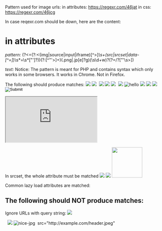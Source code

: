 Pattern used for image urls:
    in attributes: https://regexr.com/46jat
    in css:        https://regexr.com/46jcg

In case reqexr.com should be down, here are the content:


# in attributes

*pattern:*
(?<=(?:<(img|source|input|iframe)[^>]*\s+(src|srcset|data-[^=]*)\s*=\s*[\"\']?))(?:[^\"\'>]+)(\.png|\.jp[e]?g)(\s\d+w)?(?=\/?[\"\'\s\>])

*text:*
Notice: The pattern is meant for PHP and contains syntax which only works in some browsers. It works in Chrome. Not in Firefox.

The following should produce matches:
<img src="header.jpg">
<img src="/header.jpg">
<img src="http://example.com/header.jpeg" alt="">
<img src="http://example.com/header.jpg">
<img src="http://example.com/header.jpg"/>
<img src = "http://example.com/header.jpg">
<img src=http://example.com/header.jpg alt="">
<img src=http://example.com/header.jpg>
<img src=http://example.com/header.jpg alt="hello">
<img src=http://example.com/header.jpg />
<img src=http://example.com/header_.jpg/>
<picture><source src="http://example.com/header.jpg"><img src="http://example.com/header.jpg"></picture>
<input type="image" src="http://example.com/flamingo.jpg">
<iframe src="http://example.com/image.jpg"></iframe>



In srcset, the whole attribute must be matched
<img src="http://example.com/header.jpg" srcset="http://example.com/header.jpg 1000w">
<img src="http://example.com/header.jpg" srcset="http://example.com/header.jpg 1000w,http://example.com/header.jpg 1000w, http://example.com/header.jpg 2000w">
<img src="http://example.com/header.jpg" srcset="http://example.com/header-150x150.jpg 500w,http://example.com/header.jpg-300x300.jpg" sizes="(max-width: 480px) 100vw, (max-width: 900px) 33vw, 254px" alt="" width="100" height="100">

Common lazy load attributes are matched:
<img data-cvpsrc="http://example.com/header.jpg">
<img data-cvpset="http://example.com/header.jpg">
<img data-thumb="http://example.com/header.jpg">
<img data-bg-url="http://example.com/header.jpg">
<img data-large_image="http://example.com/header.jpg">
<img data-lazyload="http://example.com/header.jpg">
<img data-source-url="http://example.com/header.jpg">
<img data-srcsmall="http://example.com/header.jpg">
<img data-srclarge="http://example.com/header.jpg">
<img data-srcfull="http://example.com/header.jpg">
<img data-slide-img="http://example.com/header.jpg">
<img data-lazy-original="http://example.com/header.jpg">


The following should NOT produce matches:
-----------------------------------------

Ignore URLs with query string:
<img src="http://example.com/header.jpg?width=200">

<img src="http://example.com/tegning.jpg.webp" alt="">
<img src="http://example.com/tegning.jpglidilo" alt="">
<img src="http://example.com/header.jpg/hi-res">
<img src=http://example.com/header.gif alt=nice-jpg>
<img src="http://example.com/tegning.webp" alt="">
src="http://example.com/header.jpeg"
<article data-src="http://example.com/header.jpg" />
<img><script src="http://example.com/script.js?preload=image.jpg">


I use another pattern for matching image urls in styles: https://regexr.com/46jcg

It matches stuff like this:
<div style="background-image: url('http://example.com/image.png'), url("/image2.jpeg", url(http://example.com/image3.jpg);"></div>
<div style="background: url ("http://example.com/image2.jpg")"></div>
<style>#myphoto {background: url("http://example.com/image2.jpg")}</style>

I have another pattern where we allow QS here: https://regexr.com/46ivi

PS: The rules are used for the WebP Express plugin for Wordpress

PPS: This regex is used in WPFastestCache (not just images)
// $content = preg_replace_callback("/(srcset|src|href|data-cvpsrc|data-cvpset|data-thumb|data-bg-url|data-large_image|data-lazyload|data-source-url|data-srcsmall|data-srclarge|data-srcfull|data-slide-img|data-lazy-original)\s{0,2}\=[\'\"]([^\'\"]+)[\'\"]/i", array($this, 'cdn_replace_urls'), $content);

PPPS:
As we are limiting to a few tags (img, source, input, etc), and only match image urls ending with (png|jpe?g), I deem it ok to match in ANY "data-" attribute.
But if you want to limit it to attributes that smells like they are used for images you can do this:
(src|srcset|data-[^=]*(lazy|small|slide|img|large|src|thumb|source|set|bg-url)[^=]*)
That will catch the following known and more: data-cvpsrc|data-cvpset|data-thumb|data-bg-url|data-large_image|data-lazyload|data-source-url|data-srcsmall|data-srclarge|data-srcfull|data-slide-img|data-lazy-original


# in style

*pattern:*
((?<=(?:((style\s*=)|(\<\s*style)).*background(-image)?\s*:\s*url\s*\([\"\']?)|(((style\s*=)|(\<\s*style)).*url.*,\s*url\([\"\']?))[^\"\']*\.(jpe?g|png))(?=[\"\'\s\>)])

*text:*
Notice: The pattern is meant for PHP and contains syntax which only works in some browsers. It works in Chrome. Not in Firefox.

The following should produce matches:

<style>#myphoto {background: url("http://example.com/image2.jpg")}</style>
<div style="background-image: url('http://example.com/image.png'), url("/image2.jpeg"), url(http://example.com/image3.jpg);"></div>
<div style="background: url ("http://example.com/image2.jpg")"></div>
<style>#myphoto {background: url("http://example.com/image2.jpg"), url("image2.jpeg"}</style>

Not these:
----------

GIFs are disallowed:
<div style="background-image: url("http://example.com/image.gif"), url("http://example.com/image2.gif", url("image3.gif");"></div>

Querystrings are disallowed:
<div style="background-image: url('http://example.com/image.jpg?no-qs!')"></div>

HTML attributes disallowed:
<img src="header.jpg">

Go with style: background: url("http://example.com/image2.jpg")


And none of this either:

<div style="background-image: url('http://example.com/image.jpgelegi')"></div>
<img src="header.jpg">
<img src="/header.jpg">
<img src="http://example.com/header.jpeg" alt="">
<img src="http://example.com/header.jpg">
<img src="http://example.com/header.jpg"/>
<img src = "http://example.com/header.jpg">
<img src=http://example.com/header.jpg alt="">
<img src=http://example.com/header.jpg>
<img src=http://example.com/header.jpg alt="hello">
<img src=http://example.com/header.jpg />
<img src=http://example.com/header_.jpg/>
<picture><source src="http://example.com/header.jpg"><img src="http://example.com/header.jpg"></picture>
<input type="image" src="http://example.com/flamingo.jpg">
<iframe src="http://example.com/image.jpg"></iframe>

<img src="http://example.com/header.jpg" srcset="http://example.com/header.jpg 1000w">
<img src="http://example.com/header.jpg" srcset="http://example.com/header.jpg 1000w,http://example.com/header.jpg 1000w, http://example.com/header.jpg 2000w">
<img src="http://example.com/header.jpg" srcset="http://example.com/header-150x150.jpg 500w,http://example.com/header.jpg-300x300.jpg" sizes="(max-width: 480px) 100vw, (max-width: 900px) 33vw, 254px" alt="" width="100" height="100">

<img src="http://example.com/tegning.jpg.webp" alt="">
<img src="http://example.com/tegning.jpglidilo" alt="">
<img src="http://example.com/header.jpg/hi-res">
<img src=http://example.com/header.gif alt=nice-jpg>
<img src="http://example.com/tegning.webp" alt="">
src="http://example.com/header.jpeg"
<article data-src="http://example.com/header.jpg" />
<img><script src="http://example.com/script.js?preload=image.jpg">


I use another pattern for matching image urls in HTML attributes:
https://regexr.com/46jat
